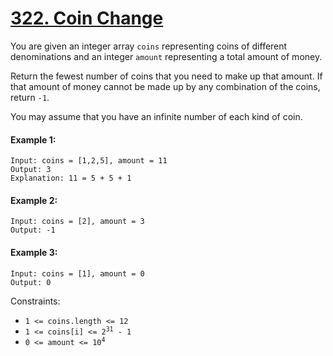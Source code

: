 # [322. Coin Change](https://leetcode.com/problems/coin-change)

You are given an integer array ```coins``` representing coins of different denominations and an integer ```amount``` representing a total amount of money.

Return the fewest number of coins that you need to make up that amount. If that amount of money cannot be made up by any combination of the coins, return ```-1```.

You may assume that you have an infinite number of each kind of coin.

#### Example 1:
```
Input: coins = [1,2,5], amount = 11
Output: 3
Explanation: 11 = 5 + 5 + 1
```

#### Example 2:
```
Input: coins = [2], amount = 3
Output: -1
```

#### Example 3:
```
Input: coins = [1], amount = 0
Output: 0
```

Constraints:

* ```1 <= coins.length <= 12```
* <code>1 <= coins[i] <= 2<sup>31</sup> - 1</code>
* <code>0 <= amount <= 10<sup>4</sup></code>
